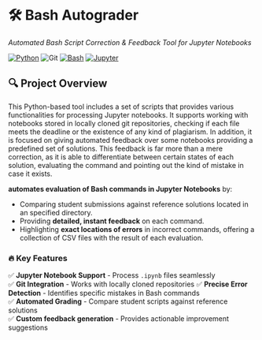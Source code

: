 # 🛠️ Bash Autograder  
*Automated Bash Script Correction & Feedback Tool for Jupyter Notebooks*  

[![Python](https://img.shields.io/badge/Python-3.8%2B-blue)](https://www.python.org/)
![Git](https://img.shields.io/badge/git-%23F05033.svg?style=for-the-badge&logo=git&logoColor=white)
[![Bash](https://img.shields.io/badge/Bash-5.0%2B-brightgreen)](https://www.gnu.org/software/bash/)
[![Jupyter](https://img.shields.io/badge/Jupyter-Notebook-orange)](https://jupyter.org/)

## 🔍 Project Overview

This Python-based tool includes a set of scripts that provides various functionalities for processing Jupyter notebooks. It supports working with notebooks stored in locally cloned git repositories, checking if each file meets the deadline or the existence of any kind of plagiarism. In addition, it is focused on giving automated feedback over some notebooks providing a predefined set of solutions. This feedback is far more than a mere correction, as it is able to differentiate between certain states of each solution, evaluating the command and pointing out the kind of mistake in case it exists. 

**automates evaluation of Bash commands in Jupyter Notebooks** by:
- Comparing student submissions against reference solutions located in an specified directory.
- Providing **detailed, instant feedback** on each command.
- Highlighting **exact locations of errors** in incorrect commands, offering a collection of CSV files with the result of each evaluation.

### 🔥 Key Features
✅ **Jupyter Notebook Support** - Process `.ipynb` files seamlessly  
✅ **Git Integration** - Works with locally cloned repositories
✅ **Precise Error Detection** - Identifies specific mistakes in Bash commands  
✅ **Automated Grading** - Compare student scripts against reference solutions  
✅ **Custom feedback generation** - Provides actionable improvement suggestions

 

